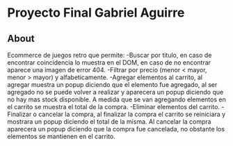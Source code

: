 # Proyecto Final Gabriel Aguirre 
## About
Ecommerce de juegos retro que permite:
-Buscar por titulo, en caso de encontrar coincidencia lo muestra en el DOM, en caso de no encontrar aparece una imagen de error 404.
-Filtrar por precio (menor < mayor, menor > mayor) y alfabeticamente.
-Agregar elementos al carrito, al agregar muestra un popup diciendo que el elemento fue agregado, al ser agregado no se puede volver a realizar y aparecera un popup diciendo que no hay mas stock disponible. A medida que se van agregando elementos en el carrito se muestra el total de la compra.
-Eliminar elementos del carrito.
-Finalizar o cancelar la compra, al finalizar la compra el carrito se reiniciara y mostrara un popup diciendo el total de la misma. Al cancelar la compra aparecera un popup diciendo que la compra fue cancelada, no obstante los elementos se mantienen en el carrito.
